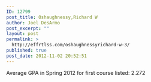 ```yaml
---
ID: 12799
post_title: Oshaughnessy,Richard W
author: Joel DesArmo
post_excerpt: ""
layout: post
permalink: >
  http://effrtlss.com/oshaughnessyrichard-w-3/
published: true
post_date: 2012-11-02 20:52:51
---
```

<p>Average GPA in Spring 2012 for first course listed: 2.272</p>